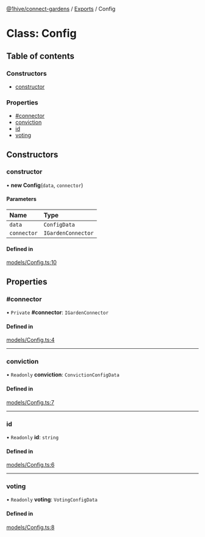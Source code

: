 [@1hive/connect-gardens](../README.md) / [Exports](../modules.md) / Config

# Class: Config

## Table of contents

### Constructors

- [constructor](Config.md#constructor)

### Properties

- [#connector](Config.md##connector)
- [conviction](Config.md#conviction)
- [id](Config.md#id)
- [voting](Config.md#voting)

## Constructors

### constructor

• **new Config**(`data`, `connector`)

#### Parameters

| Name | Type |
| :------ | :------ |
| `data` | `ConfigData` |
| `connector` | `IGardenConnector` |

#### Defined in

[models/Config.ts:10](https://github.com/1Hive/gardens/blob/3030077/packages/connector/src/models/Config.ts#L10)

## Properties

### #connector

• `Private` **#connector**: `IGardenConnector`

#### Defined in

[models/Config.ts:4](https://github.com/1Hive/gardens/blob/3030077/packages/connector/src/models/Config.ts#L4)

___

### conviction

• `Readonly` **conviction**: `ConvictionConfigData`

#### Defined in

[models/Config.ts:7](https://github.com/1Hive/gardens/blob/3030077/packages/connector/src/models/Config.ts#L7)

___

### id

• `Readonly` **id**: `string`

#### Defined in

[models/Config.ts:6](https://github.com/1Hive/gardens/blob/3030077/packages/connector/src/models/Config.ts#L6)

___

### voting

• `Readonly` **voting**: `VotingConfigData`

#### Defined in

[models/Config.ts:8](https://github.com/1Hive/gardens/blob/3030077/packages/connector/src/models/Config.ts#L8)
